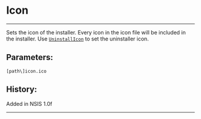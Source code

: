 # Icon

---

Sets the icon of the installer. Every icon in the icon file will be included in the installer. Use [`UninstallIcon`][1] to set the uninstaller icon.

## Parameters:

    [path\]icon.ico

## History:

Added in NSIS 1.0f

---

[1]: UninstallIcon.md